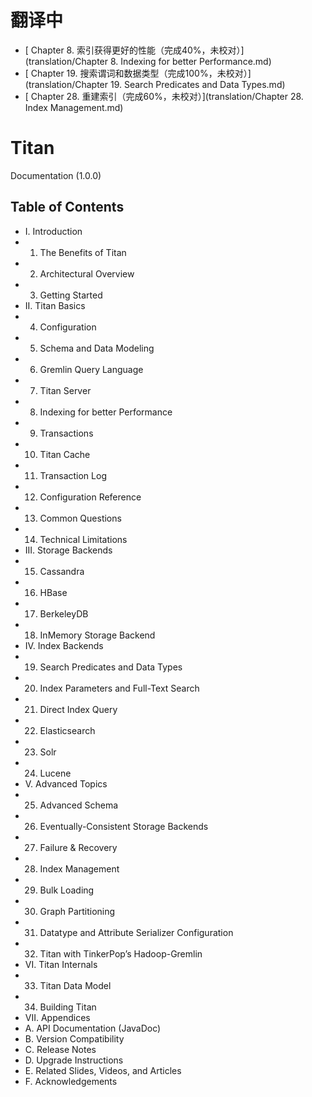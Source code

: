 # 翻译中
- [ Chapter 8. 索引获得更好的性能（完成40%，未校对）](translation/Chapter 8. Indexing for better Performance.md)
- [ Chapter 19. 搜索谓词和数据类型（完成100%，未校对）](translation/Chapter 19. Search Predicates and Data Types.md)
- [ Chapter 28. 重建索引（完成60%，未校对）](translation/Chapter 28. Index Management.md)


# Titan
Documentation (1.0.0)

## Table of Contents

- I. Introduction
 - 1. The Benefits of Titan
 - 2. Architectural Overview
 - 3. Getting Started
- II. Titan Basics
 - 4. Configuration
 - 5. Schema and Data Modeling
 - 6. Gremlin Query Language
 - 7. Titan Server
 - 8. Indexing for better Performance
 - 9. Transactions
 - 10. Titan Cache
 - 11. Transaction Log
 - 12. Configuration Reference
 - 13. Common Questions
 - 14. Technical Limitations
- III. Storage Backends
 - 15. Cassandra
 - 16. HBase
 - 17. BerkeleyDB
 - 18. InMemory Storage Backend
- IV. Index Backends
 - 19. Search Predicates and Data Types
 - 20. Index Parameters and Full-Text Search
 - 21. Direct Index Query
 - 22. Elasticsearch
 - 23. Solr
 - 24. Lucene
- V. Advanced Topics
 - 25. Advanced Schema
 - 26. Eventually-Consistent Storage Backends
 - 27. Failure & Recovery
 - 28. Index Management
 - 29. Bulk Loading
 - 30. Graph Partitioning
 - 31. Datatype and Attribute Serializer Configuration
 - 32. Titan with TinkerPop’s Hadoop-Gremlin
- VI. Titan Internals
 - 33. Titan Data Model
 - 34. Building Titan
- VII. Appendices
 - A. API Documentation (JavaDoc)
 - B. Version Compatibility
 - C. Release Notes
 - D. Upgrade Instructions
 - E. Related Slides, Videos, and Articles
 - F. Acknowledgements
